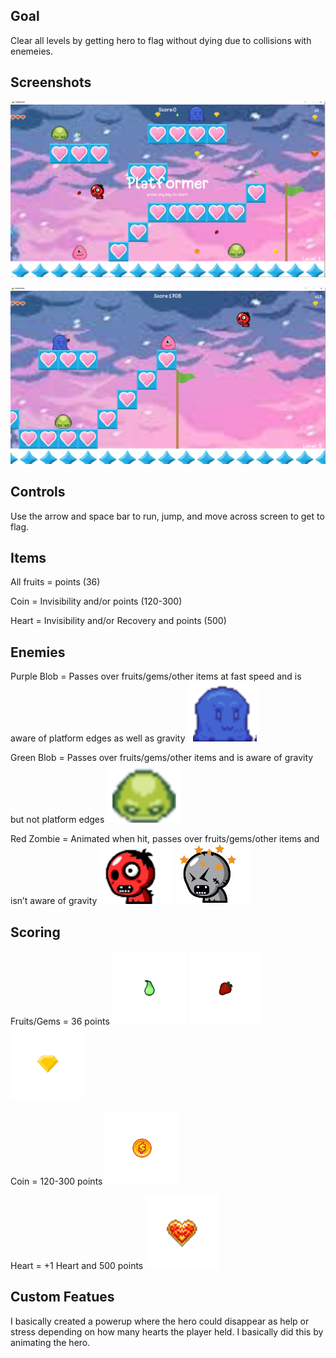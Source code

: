 

## Goal

Clear all levels by getting hero to flag without dying due to collisions with enemeies.

## Screenshots

![Start-screen](https://raw.githubusercontent.com/KB-3/platformer-game/main/screenshots/start_screen.PNG)

![Play_screen](https://raw.githubusercontent.com/KB-3/platformer-game/main/screenshots/play_screen.PNG)


## Controls

Use the arrow and space bar to run, jump, and move across screen to get to flag.

## Items
All fruits = points (36)

Coin = Invisibility and/or points (120-300)

Heart = Invisibility and/or Recovery and points (500)

## Enemies
Purple Blob = Passes over fruits/gems/other items at fast speed and is aware of platform edges as well as gravity
![purpleblob](https://raw.githubusercontent.com/KB-3/platformer-game/main/assets/images/characters/purp.png)

Green Blob = Passes over fruits/gems/other items and is aware of gravity but not platform edges
![greenblob](https://raw.githubusercontent.com/KB-3/platformer-game/main/assets/images/characters/greenblob.png)

Red Zombie = Animated when hit, passes over fruits/gems/other items and isn’t aware of gravity
![redzom1](https://raw.githubusercontent.com/KB-3/platformer-game/main/assets/images/characters/redzom.png)
![redzom2](https://raw.githubusercontent.com/KB-3/platformer-game/main/assets/images/characters/redzomhit.png)

## Scoring
Fruits/Gems = 36 points
![fruit1](https://raw.githubusercontent.com/KB-3/platformer-game/main/assets/images/items/pear.png)
![fruit2](https://raw.githubusercontent.com/KB-3/platformer-game/main/assets/images/items/straw.png)
![Gem](https://raw.githubusercontent.com/KB-3/platformer-game/main/assets/images/items/gemm.png)


Coin = 120-300 points
![coin](https://raw.githubusercontent.com/KB-3/platformer-game/main/assets/images/items/c1.png)

Heart = +1 Heart and 500 points
![heart](https://raw.githubusercontent.com/KB-3/platformer-game/main/assets/images/items/heartpick.png)

## Custom Featues
I basically created a powerup where the hero could disappear as help or stress depending on how many hearts the player held. I basically did this by animating the hero.
